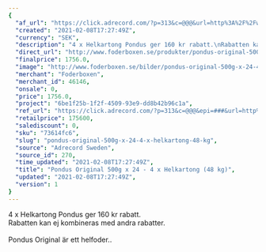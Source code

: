 ```yaml
---
{
  "af_url": "https://click.adrecord.com/?p=313&c=@@@&url=http%3A%2F%2Fwww.foderboxen.se%2Fprodukter%2Fpondus-original-500g-x-24-4-x-helkartong-48-kg%2C672",
  "created": "2021-02-08T17:27:49Z",
  "currency": "SEK",
  "description": "4 x Helkartong Pondus ger 160 kr rabatt.\nRabatten kan ej kombineras med andra rabatter.\nPondus Original \u00e4r ett helfoder..",
  "direct_url": "http://www.foderboxen.se/produkter/pondus-original-500g-x-24-4-x-helkartong-48-kg,672",
  "finalprice": 1756.0,
  "image": "http://www.foderboxen.se/bilder/pondus-original-500g-x-24-4-x-helkartong-48-kg-672.png",
  "merchant": "Foderboxen",
  "merchant_id": 46146,
  "onsale": 0,
  "price": 1756.0,
  "project": "6be1f25b-1f2f-4509-93e9-dd8b42b96c1a",
  "ref_url": "https://click.adrecord.com/?p=313&c=@@@&epi=###&url=http%3A%2F%2Fwww.foderboxen.se%2Fprodukter%2Fpondus-original-500g-x-24-4-x-helkartong-48-kg%2C672",
  "retailprice": 175600,
  "salediscount": 0,
  "sku": "73614fc6",
  "slug": "pondus-original-500g-x-24-4-x-helkartong-48-kg",
  "source": "Adrecord Sweden",
  "source_id": 270,
  "time_updated": "2021-02-08T17:27:49Z",
  "title": "Pondus Original 500g x 24 - 4 x Helkartong (48 kg)",
  "updated": "2021-02-08T17:27:49Z",
  "version": 1
}
---
```


<p> 4 x Helkartong Pondus ger 160 kr rabatt.<br>Rabatten kan ej kombineras med andra rabatter.<br><br>Pondus Original är ett helfoder..</p>
